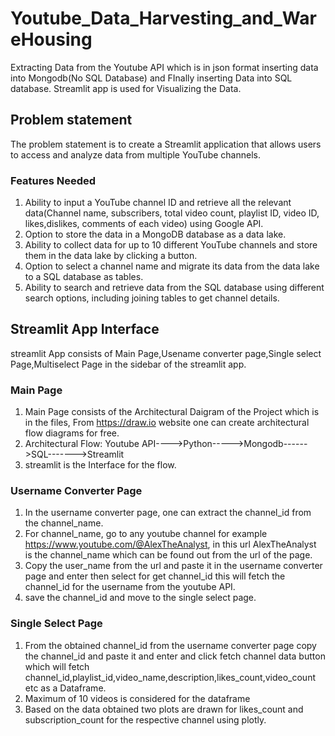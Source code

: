 # Youtube_Data_Harvesting_and_WareHousing
Extracting Data from the Youtube API which is in json format inserting data into Mongodb(No SQL Database) and FInally inserting Data into SQL database. Streamlit app is used for Visualizing the Data.

## Problem statement
The problem statement is to create a Streamlit application that allows users to access and analyze data from multiple YouTube channels.
### Features Needed
1. Ability to input a YouTube channel ID and retrieve all the relevant data(Channel name, subscribers, total video count, playlist ID, video ID, likes,dislikes, comments of each video) using Google API.
2. Option to store the data in a MongoDB database as a data lake.
3. Ability to collect data for up to 10 different YouTube channels and store them in the data lake by clicking a button.
4. Option to select a channel name and migrate its data from the data lake to a SQL database as tables.
5. Ability to search and retrieve data from the SQL database using different search options, including joining tables to get channel details.

## Streamlit App Interface
streamlit App consists of Main Page,Usename converter page,Single select Page,Multiselect Page in the sidebar of the streamlit app.
### Main Page
1. Main Page consists of the Architectural Daigram of the Project which is in the files, From https://draw.io website one can create architectural flow diagrams for free.
2. Architectural Flow:  Youtube API---->Python----->Mongodb------>SQL------->Streamlit
3. streamlit is the Interface for the flow.
### Username Converter Page
1. In the username converter page, one can extract the channel_id from the channel_name.
2. For channel_name, go to any youtube channel for example https://www.youtube.com/@AlexTheAnalyst, in this url AlexTheAnalyst is the channel_name which can be found out from the url of the page.
3. Copy the user_name from the url and paste it in the username converter page and enter then select for get channel_id this will fetch the channel_id for the username from the youtube API.
4. save the channel_id and move to the single select page.
### Single Select Page
1. From the obtained channel_id from the username converter page copy the channel_id and paste it and enter and click fetch channel data button which will fetch channel_id,playlist_id,video_name,description,likes_count,video_count etc as a Dataframe.
2. Maximum of 10 videos is considered for the dataframe
3. Based on the data obtained two plots are drawn for likes_count and subscription_count for the  respective channel using plotly. 


